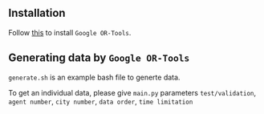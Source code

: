 ## Installation
Follow [this](https://developers.google.com/optimization/install) to install `Google OR-Tools`. 

## Generating data by `Google OR-Tools`

`generate.sh` is an example bash file to generte data.

To get an individual data, please give `main.py` parameters `test/validation`, `agent number`, `city number`, `data order`, `time limitation`
